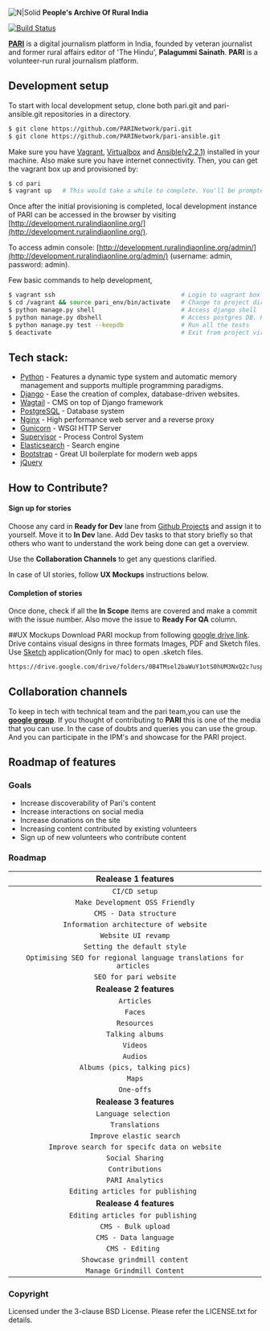![N|Solid](https://ruralindiaonline.org/static/img/logo.png)    **People's Archive Of Rural India**

[![Build Status](https://travis-ci.org/PARINetwork/pari.svg?branch=master)](https://travis-ci.org/PARINetwork/pari)

**[PARI](https://ruralindiaonline.org/)** is a digital journalism platform in India, founded by veteran journalist and former rural affairs editor of 'The Hindu', **Palagummi Sainath**. **PARI** is a volunteer-run rural journalism platform.

## Development setup

To start with local development setup, clone both pari.git and pari-ansible.git repositories in a directory.
```sh
$ git clone https://github.com/PARINetwork/pari.git
$ git clone https://github.com/PARINetwork/pari-ansible.git
```

Make sure you have [Vagrant](https://www.vagrantup.com/downloads.html), [Virtualbox](https://www.virtualbox.org/wiki/Downloads) and [Ansible(v2.2.1)](http://docs.ansible.com/ansible/intro_installation.html) installed in your machine.
Also make sure you have internet connectivity. Then, you can get the vagrant box up and provisioned by:

```sh
$ cd pari
$ vagrant up   # This would take a while to complete. You'll be prompted for SUDO password of your host machine for the first time.
```

Once after the initial provisioning is completed, local development instance of PARI can be accessed in the browser by visiting [http://development.ruralindiaonline.org/](http://development.ruralindiaonline.org/).

To access admin console: [http://development.ruralindiaonline.org/admin/](http://development.ruralindiaonline.org/admin/) (username: admin, password: admin).

Few basic commands to help development,

```sh
$ vagrant ssh                                   # Login to vagrant box
$ cd /vagrant && source pari_env/bin/activate   # Change to project directory and activate project virtualenv   
$ python manage.py shell                        # Access django shell
$ python manage.py dbshell                      # Access postgres DB. Password: pari
$ python manage.py test --keepdb                # Run all the tests
$ deactivate                                    # Exit from project virtualenv
```
## Tech stack:

* [Python](https://www.python.org/) - Features a dynamic type system and automatic memory management and supports multiple programming paradigms.
* [Django](https://www.djangoproject.com/) - Ease the creation of complex, database-driven websites.
* [Wagtail](https://wagtail.io/) - CMS on top of Django framework
* [PostgreSQL](https://www.postgresql.org/) - Database system
* [Nginx](https://www.nginx.com/) - High performance web server and a reverse proxy
* [Gunicorn](http://gunicorn.org/) - WSGI HTTP Server
* [Supervisor](http://supervisord.org/) - Process Control System
* [Elasticsearch](https://www.elastic.co/) - Search engine
* [Bootstrap](http://getbootstrap.com/) - Great UI boilerplate for modern web apps
* [jQuery](https://jquery.com/)

## How to Contribute?
#### Sign up for stories
Choose any card in **Ready for Dev** lane from [Github Projects](https://github.com/PARINetwork/pari/projects/1) and assign it to yourself. Move it to **In Dev** lane. Add Dev tasks to that story briefly so that others who want to understand the work being done can get a overview. 

Use the **Collaboration Channels** to get any questions clarified.

In case of UI stories, follow **UX Mockups** instructions below.

#### Completion of stories
Once done, check if all the **In Scope** items are covered and make a commit with the issue number. Also move the issue to **Ready For QA** column.


##UX Mockups
Download PARI mockup from following [google drive link](https://drive.google.com/drive/folders/0B4TMsel2baWuY1otS0hUM3NxQ2c?usp=sharing). Drive contains visual designs in three formats
Images, PDF and Sketch files. Use [Sketch](https://www.sketchapp.com/) application(Only for mac) to open .sketch files.
 ```sh
https://drive.google.com/drive/folders/0B4TMsel2baWuY1otS0hUM3NxQ2c?usp=sharing
```

## Collaboration channels
To keep in tech with technical team and the pari team,you can use the [**google group**](). If you thought of contributing to **PARI** this is one of the media that you can use. In the case of doubts and queries you can use the group.
And you can participate in the IPM's and showcase for the PARI project.

## Roadmap of features

### Goals
- Increase discoverability of Pari's content
- Increase interactions on social media
- Increase donations on the site
- Increasing content contributed by existing volunteers
- Sign up of new volunteers who contribute content

### Roadmap

| Realease 1 features|
|:--------:|
|`CI/CD setup`|
|`Make Development OSS Friendly`|
|`CMS - Data structure`|
|`Information architecture of website` |
|`Website UI revamp`|
|`Setting the default style`|
|`Optimising SEO for regional language translations for articles `|
|`SEO for pari website`|
|**Realease 2 features**|
|`Articles`|
|`Faces`|
|`Resources`|
|`Talking albums`|
|`Videos`|
|`Audios`|
|`Albums (pics, talking pics)`|
|`Maps`|
|`One-offs`|
|**Realease 3 features**|
|`Language selection `|
|`Translations`|
|`Improve elastic search`|
|`Improve search for specifc data on website`|
|`Social Sharing`|
|`Contributions`|
|`PARI Analytics`|
|`Editing articles for publishing `|
|**Realease 4 features**|
|`Editing articles for publishing `|
|`CMS - Bulk upload`|
|`CMS - Data language`|
|`CMS - Editing `|
|`Showcase grindmill content`|
|`Manage Grindmill Content`|







### Copyright

Licensed under the 3-clause BSD License. Please refer the LICENSE.txt for details.
